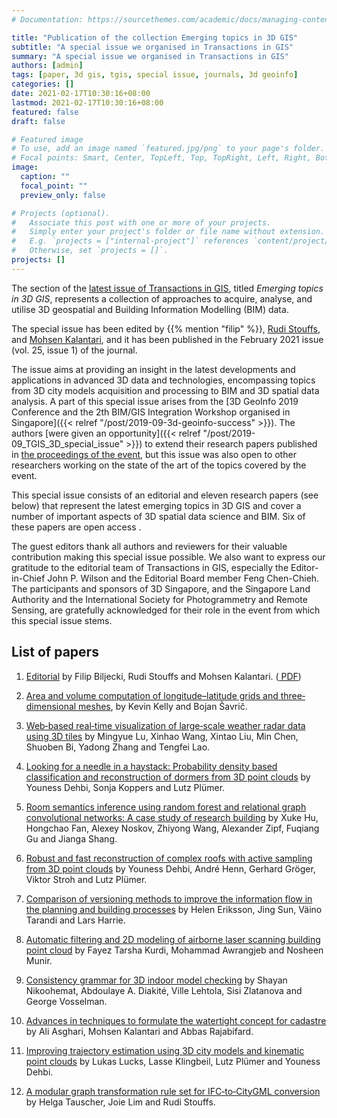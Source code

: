 ```yaml
---
# Documentation: https://sourcethemes.com/academic/docs/managing-content/

title: "Publication of the collection Emerging topics in 3D GIS"
subtitle: "A special issue we organised in Transactions in GIS"
summary: "A special issue we organised in Transactions in GIS"
authors: [admin]
tags: [paper, 3d gis, tgis, special issue, journals, 3d geoinfo]
categories: []
date: 2021-02-17T10:30:16+08:00
lastmod: 2021-02-17T10:30:16+08:00
featured: false
draft: false

# Featured image
# To use, add an image named `featured.jpg/png` to your page's folder.
# Focal points: Smart, Center, TopLeft, Top, TopRight, Left, Right, BottomLeft, Bottom, BottomRight.
image:
  caption: ""
  focal_point: ""
  preview_only: false

# Projects (optional).
#   Associate this post with one or more of your projects.
#   Simply enter your project's folder or file name without extension.
#   E.g. `projects = ["internal-project"]` references `content/project/deep-learning/index.md`.
#   Otherwise, set `projects = []`.
projects: []
---
```


The section of the [latest issue of Transactions in GIS](https://onlinelibrary.wiley.com/toc/14679671/2021/25/1), titled _Emerging topics in 3D GIS_, represents a collection of approaches to acquire, analyse, and utilise 3D geospatial and Building Information Modelling (BIM) data.

The special issue has been edited by {{% mention "filip" %}}, [Rudi Stouffs](https://www.sde.nus.edu.sg/arch/staffs/rudi-stouffs-dr/), and [Mohsen Kalantari](https://findanexpert.unimelb.edu.au/profile/99751-mohsen-kalantari-soltanieh), and it has been published in the February 2021 issue (vol. 25, issue 1) of the journal.

The issue aims at providing an insight in the latest developments and applications in advanced 3D data and technologies, encompassing topics from 3D city models acquisition and processing to BIM and 3D spatial data analysis.
A part of this special issue arises from the [3D GeoInfo 2019 Conference and the 2th BIM/GIS Integration Workshop organised in Singapore]({{< relref "/post/2019-09-3d-geoinfo-success" >}}).
The authors [were given an opportunity]({{< relref "/post/2019-09_TGIS_3D_special_issue" >}}) to extend their research papers published in [the proceedings of the event](https://www.isprs-ann-photogramm-remote-sens-spatial-inf-sci.net/IV-4-W8/), but this issue was also open to other researchers working on the state of the art of the topics covered by the event.

This special issue consists of an editorial and eleven research papers (see below) that represent the latest emerging topics in 3D GIS and cover a number of important aspects of 3D spatial data science and BIM.
Six of these papers are open access <i class="ai ai-open-access-square ai"></i>.

The guest editors thank all authors and reviewers for their valuable contribution making this special issue possible.
We also want to express our gratitude to the editorial team of Transactions in GIS, especially the Editor-in-Chief John P. Wilson and the Editorial Board member Feng Chen-Chieh.
The participants and sponsors of 3D Singapore, and the Singapore Land Authority and the International Society for Photogrammetry and Remote Sensing, are gratefully acknowledged for their role in the event from which this special issue stems.

## List of papers

1. [Editorial](https://doi.org/10.1111/tgis.12728) by Filip Biljecki, Rudi Stouffs and Mohsen Kalantari. ([<i class="far fa-file-pdf"></i> PDF](/publication/2021-tgis-editorial/))

1. [Area and volume computation of longitude–latitude grids and three‐dimensional meshes](https://doi.org/10.1111/tgis.12636),
by Kevin Kelly and Bojan Šavrič.

1. [Web‐based real‐time visualization of large‐scale weather radar data using 3D tiles](https://doi.org/10.1111/tgis.12638)
by Mingyue Lu, Xinhao Wang, Xintao Liu, Min Chen, Shuoben Bi, Yadong Zhang and Tengfei Lao.

1. [Looking for a needle in a haystack: Probability density based classification and reconstruction of dormers from 3D point clouds](https://doi.org/10.1111/tgis.12658) <i class="ai ai-open-access-square ai"></i>
by Youness Dehbi, Sonja Koppers and Lutz Plümer.

1. [Room semantics inference using random forest and relational graph convolutional networks: A case study of research building](https://doi.org/10.1111/tgis.12664)
by Xuke Hu, Hongchao Fan, Alexey Noskov, Zhiyong Wang, Alexander Zipf, Fuqiang Gu and Jianga Shang.

1. [Robust and fast reconstruction of complex roofs with active sampling from 3D point clouds](https://doi.org/10.1111/tgis.12659) <i class="ai ai-open-access-square ai"></i>
by Youness Dehbi, André Henn, Gerhard Gröger, Viktor Stroh and Lutz Plümer.

1. [Comparison of versioning methods to improve the information flow in the planning and building processes](https://doi.org/10.1111/tgis.12672) <i class="ai ai-open-access-square ai"></i>
by Helen Eriksson, Jing Sun, Väino Tarandi and Lars Harrie.

1. [Automatic filtering and 2D modeling of airborne laser scanning building point cloud](https://doi.org/10.1111/tgis.12685)
by Fayez Tarsha Kurdi, Mohammad Awrangjeb and Nosheen Munir.

1. [Consistency grammar for 3D indoor model checking](https://doi.org/10.1111/tgis.12686) <i class="ai ai-open-access-square ai"></i>
by Shayan Nikoohemat, Abdoulaye A. Diakité, Ville Lehtola, Sisi Zlatanova and George Vosselman.

1. [Advances in techniques to formulate the watertight concept for cadastre](https://doi.org/10.1111/tgis.12695)
by Ali Asghari, Mohsen Kalantari and Abbas Rajabifard.

1. [Improving trajectory estimation using 3D city models and kinematic point clouds](https://doi.org/10.1111/tgis.12719) <i class="ai ai-open-access-square ai"></i>
by Lukas Lucks, Lasse Klingbeil, Lutz Plümer and Youness Dehbi.

1. [A modular graph transformation rule set for IFC‐to‐CityGML conversion](https://doi.org/10.1111/tgis.12723) <i class="ai ai-open-access-square ai"></i>
by Helga Tauscher, Joie Lim and Rudi Stouffs.



